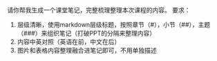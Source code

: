 请你帮我生成一个课堂笔记，完整梳理整理本次课程的内容。
要求：
1. 层级清晰，使用markdown层级标题，按照章节（#），小节（##），主题（###）来组织笔记（打破PPT的分隔来整理内容）
2. 内容中英对照（英语在前，中文在后）
3. 图片和表格内容整理融合进笔记即可，不用单独描述